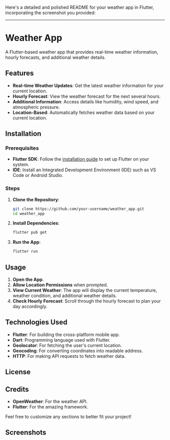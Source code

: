 Here's a detailed and polished README for your weather app in Flutter, incorporating the screenshot you provided:

---

# Weather App

A Flutter-based weather app that provides real-time weather information, hourly forecasts, and additional weather details.

## Features

- **Real-time Weather Updates**: Get the latest weather information for your current location.
- **Hourly Forecast**: View the weather forecast for the next several hours.
- **Additional Information**: Access details like humidity, wind speed, and atmospheric pressure.
- **Location-Based**: Automatically fetches weather data based on your current location.

## Installation

### Prerequisites

- **Flutter SDK**: Follow the [installation guide](https://flutter.dev/docs/get-started/install) to set up Flutter on your system.
- **IDE**: Install an Integrated Development Environment (IDE) such as VS Code or Android Studio.

### Steps

1. **Clone the Repository**:
   ```bash
   git clone https://github.com/your-username/weather_app.git
   cd weather_app
   ```

2. **Install Dependencies**:
   ```bash
   flutter pub get
   ```

3. **Run the App**:
   ```bash
   flutter run
   ```

## Usage

1. **Open the App**.
2. **Allow Location Permissions** when prompted.
3. **View Current Weather**: The app will display the current temperature, weather condition, and additional weather details.
4. **Check Hourly Forecast**: Scroll through the hourly forecast to plan your day accordingly.

## Technologies Used

- **Flutter**: For building the cross-platform mobile app.
- **Dart**: Programming language used with Flutter.
- **Geolocator**: For fetching the user's current location.
- **Geocoding**: For converting coordinates into readable address.
- **HTTP**: For making API requests to fetch weather data.

## License


## Credits

- **OpenWeather**: For the weather API.
- **Flutter**: For the amazing framework.

Feel free to customize any sections to better fit your project!

## Screenshots
